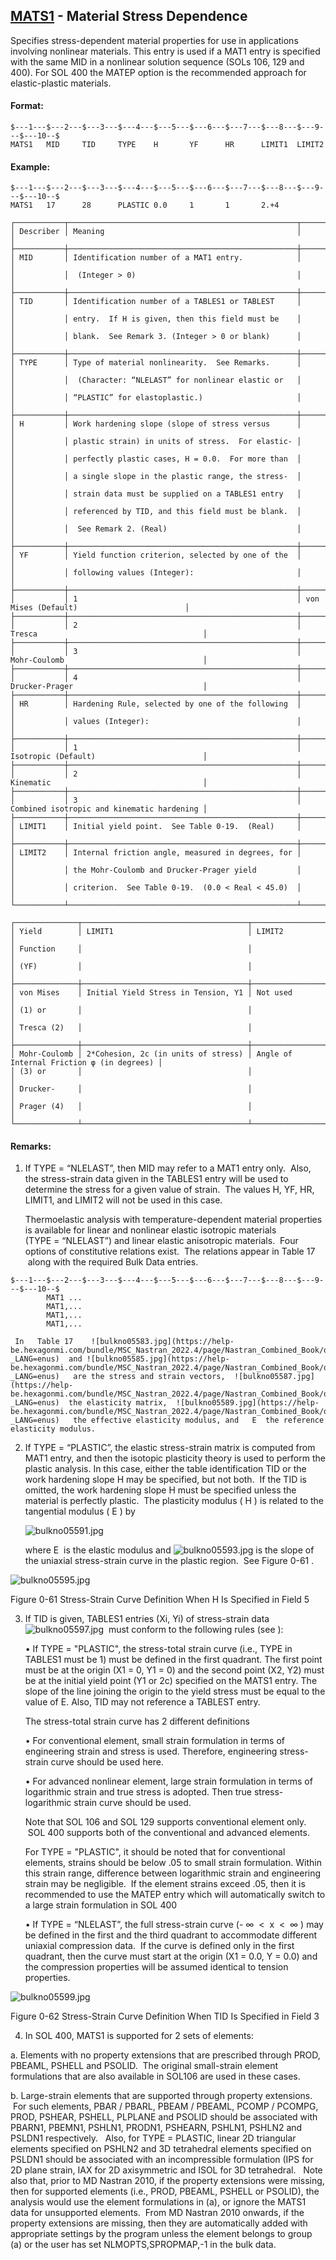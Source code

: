 ## [MATS1](https://help.hexagonmi.com/bundle/MSC_Nastran_2022.4/page/Nastran_Combined_Book/qrg/bulkno/TOC.MATS1.xhtml) - Material Stress Dependence

Specifies stress-dependent material properties for use in applications involving nonlinear materials. This entry is used if a MAT1 entry is specified with the same MID in a nonlinear solution sequence (SOLs 106, 129 and 400). For SOL 400 the MATEP option is the recommended approach for elastic-plastic materials.

#### Format:

```nastran
$---1---$---2---$---3---$---4---$---5---$---6---$---7---$---8---$---9---$---10--$
MATS1   MID     TID     TYPE    H       YF      HR      LIMIT1  LIMIT2          
```
#### Example:

```nastran
$---1---$---2---$---3---$---4---$---5---$---6---$---7---$---8---$---9---$---10--$
MATS1   17      28      PLASTIC 0.0     1       1       2.+4                    
```
```text
┌───────────┬───────────────────────────────────────────────────┬────────────────────────────────────────────┐
│ Describer │ Meaning                                           │                                            │
├───────────┼───────────────────────────────────────────────────┼────────────────────────────────────────────┤
│ MID       │ Identification number of a MAT1 entry.            │                                            │
│           │  (Integer > 0)                                    │                                            │
├───────────┼───────────────────────────────────────────────────┼────────────────────────────────────────────┤
│ TID       │ Identification number of a TABLES1 or TABLEST     │                                            │
│           │ entry.  If H is given, then this field must be    │                                            │
│           │ blank.  See Remark 3. (Integer > 0 or blank)      │                                            │
├───────────┼───────────────────────────────────────────────────┼────────────────────────────────────────────┤
│ TYPE      │ Type of material nonlinearity.  See Remarks.      │                                            │
│           │  (Character: “NLELAST” for nonlinear elastic or   │                                            │
│           │ “PLASTIC” for elastoplastic.)                     │                                            │
├───────────┼───────────────────────────────────────────────────┼────────────────────────────────────────────┤
│ H         │ Work hardening slope (slope of stress versus      │                                            │
│           │ plastic strain) in units of stress.  For elastic- │                                            │
│           │ perfectly plastic cases, H = 0.0.  For more than  │                                            │
│           │ a single slope in the plastic range, the stress-  │                                            │
│           │ strain data must be supplied on a TABLES1 entry   │                                            │
│           │ referenced by TID, and this field must be blank.  │                                            │
│           │  See Remark 2. (Real)                             │                                            │
├───────────┼───────────────────────────────────────────────────┼────────────────────────────────────────────┤
│ YF        │ Yield function criterion, selected by one of the  │                                            │
│           │ following values (Integer):                       │                                            │
├───────────┼───────────────────────────────────────────────────┼────────────────────────────────────────────┤
│           │ 1                                                 │ von Mises (Default)                        │
├───────────┼───────────────────────────────────────────────────┼────────────────────────────────────────────┤
│           │ 2                                                 │ Tresca                                     │
├───────────┼───────────────────────────────────────────────────┼────────────────────────────────────────────┤
│           │ 3                                                 │ Mohr-Coulomb                               │
├───────────┼───────────────────────────────────────────────────┼────────────────────────────────────────────┤
│           │ 4                                                 │ Drucker-Prager                             │
├───────────┼───────────────────────────────────────────────────┼────────────────────────────────────────────┤
│ HR        │ Hardening Rule, selected by one of the following  │                                            │
│           │ values (Integer):                                 │                                            │
├───────────┼───────────────────────────────────────────────────┼────────────────────────────────────────────┤
│           │ 1                                                 │ Isotropic (Default)                        │
├───────────┼───────────────────────────────────────────────────┼────────────────────────────────────────────┤
│           │ 2                                                 │ Kinematic                                  │
├───────────┼───────────────────────────────────────────────────┼────────────────────────────────────────────┤
│           │ 3                                                 │ Combined isotropic and kinematic hardening │
├───────────┼───────────────────────────────────────────────────┼────────────────────────────────────────────┤
│ LIMIT1    │ Initial yield point.  See Table 0-19.  (Real)     │                                            │
├───────────┼───────────────────────────────────────────────────┼────────────────────────────────────────────┤
│ LIMIT2    │ Internal friction angle, measured in degrees, for │                                            │
│           │ the Mohr-Coulomb and Drucker-Prager yield         │                                            │
│           │ criterion.  See Table 0-19.  (0.0 < Real < 45.0)  │                                            │
└───────────┴───────────────────────────────────────────────────┴────────────────────────────────────────────┘
```
```text
┌──────────────┬─────────────────────────────────────┬───────────────────────────────────────────┐
│ Yield        │ LIMIT1                              │ LIMIT2                                    │
│ Function     │                                     │                                           │
│ (YF)         │                                     │                                           │
├──────────────┼─────────────────────────────────────┼───────────────────────────────────────────┤
│ von Mises    │ Initial Yield Stress in Tension, Y1 │ Not used                                  │
│ (1) or       │                                     │                                           │
│ Tresca (2)   │                                     │                                           │
├──────────────┼─────────────────────────────────────┼───────────────────────────────────────────┤
│ Mohr-Coulomb │ 2*Cohesion, 2c (in units of stress) │ Angle of Internal Friction φ (in degrees) │
│ (3) or       │                                     │                                           │
│ Drucker-     │                                     │                                           │
│ Prager (4)   │                                     │                                           │
└──────────────┴─────────────────────────────────────┴───────────────────────────────────────────┘
```
#### Remarks:

1. If TYPE = “NLELAST”, then MID may refer to a MAT1 entry only.  Also, the stress-strain data given in the TABLES1 entry will be used to determine the stress for a given value of strain.  The values H, YF, HR, LIMIT1, and LIMIT2 will not be used in this case.

     Thermoelastic analysis with temperature-dependent material properties is available for linear and nonlinear elastic isotropic materials (TYPE = “NLELAST”) and linear elastic anisotropic materials.  Four options of constitutive relations exist.  The relations appear in   Table 17   along with the required Bulk Data entries.

```nastran
$---1---$---2---$---3---$---4---$---5---$---6---$---7---$---8---$---9---$---10--$
        MAT1 ...
        MAT1,...
        MAT1,...
        MAT1,...
```
     In   Table 17    ![bulkno05583.jpg](https://help-be.hexagonmi.com/bundle/MSC_Nastran_2022.4/page/Nastran_Combined_Book/qrg/bulkno/../../../assets/bulkno05583.jpg?_LANG=enus)  and ![bulkno05585.jpg](https://help-be.hexagonmi.com/bundle/MSC_Nastran_2022.4/page/Nastran_Combined_Book/qrg/bulkno/../../../assets/bulkno05585.jpg?_LANG=enus)   are the stress and strain vectors,  ![bulkno05587.jpg](https://help-be.hexagonmi.com/bundle/MSC_Nastran_2022.4/page/Nastran_Combined_Book/qrg/bulkno/../../../assets/bulkno05587.jpg?_LANG=enus)  the elasticity matrix,  ![bulkno05589.jpg](https://help-be.hexagonmi.com/bundle/MSC_Nastran_2022.4/page/Nastran_Combined_Book/qrg/bulkno/../../../assets/bulkno05589.jpg?_LANG=enus)   the effective elasticity modulus, and   E  the reference elasticity modulus.

2. If TYPE = “PLASTIC”, the elastic stress-strain matrix is computed from MAT1 entry, and then the isotopic plasticity theory is used to perform the plastic analysis. In this case, either the table identification TID or the work hardening slope H may be specified, but not both.  If the TID is omitted, the work hardening slope H must be specified unless the material is perfectly plastic.  The plasticity modulus ( H ) is related to the tangential modulus ( E ) by

     ![bulkno05591.jpg](https://help-be.hexagonmi.com/bundle/MSC_Nastran_2022.4/page/Nastran_Combined_Book/qrg/bulkno/../../../assets/bulkno05591.jpg?_LANG=enus)  

     where  E  is the elastic modulus and  ![bulkno05593.jpg](https://help-be.hexagonmi.com/bundle/MSC_Nastran_2022.4/page/Nastran_Combined_Book/qrg/bulkno/../../../assets/bulkno05593.jpg?_LANG=enus)  is the slope of the uniaxial stress-strain curve in the plastic region.  See   Figure 0-61  .

![bulkno05595.jpg](https://help-be.hexagonmi.com/bundle/MSC_Nastran_2022.4/page/Nastran_Combined_Book/qrg/bulkno/../../../assets/bulkno05595.jpg?_LANG=enus)

Figure 0-61 Stress-Strain Curve Definition When H Is Specified in Field 5

3. If TID is given, TABLES1 entries (Xi, Yi) of stress-strain data  ![bulkno05597.jpg](https://help-be.hexagonmi.com/bundle/MSC_Nastran_2022.4/page/Nastran_Combined_Book/qrg/bulkno/../../../assets/bulkno05597.jpg?_LANG=enus)  must conform to the following rules (see  ):

     • If TYPE = "PLASTIC", the stress-total strain curve (i.e., TYPE in TABLES1 must be 1) must be defined in the first quadrant. The first point must be at the origin (X1 = 0, Y1 = 0) and the second point (X2, Y2) must be at the initial yield point (Y1 or 2c) specified on the MATS1 entry. The slope of the line joining the origin to the yield stress must be equal to the value of E. Also, TID may not reference a TABLEST entry.

     The stress-total strain curve has 2 different definitions

     • For conventional element, small strain formulation in terms of engineering strain and stress is used. Therefore, engineering stress-strain curve should be used here.

     • For advanced nonlinear element, large strain formulation in terms of logarithmic strain and true stress is adopted. Then true stress-logarithmic strain curve should be used.

     Note that SOL 106 and SOL 129 supports conventional element only.  SOL 400 supports both of the conventional and advanced elements.

     For TYPE = "PLASTIC", it should be noted that for conventional elements, strains should be below .05 to small strain formulation. Within this strain range, difference between logarithmic strain and engineering strain may be negligible.  If the element strains exceed .05, then it is recommended to use the MATEP entry which will automatically switch to a large strain formulation in SOL 400

     • If TYPE = “NLELAST”, the full stress-strain curve (- ∞  <  x  <  ∞ ) may be defined in the first and the third quadrant to accommodate different uniaxial compression data.  If the curve is defined only in the first quadrant, then the curve must start at the origin (X1 = 0.0, Y = 0.0) and the compression properties will be assumed identical to tension properties.

![bulkno05599.jpg](https://help-be.hexagonmi.com/bundle/MSC_Nastran_2022.4/page/Nastran_Combined_Book/qrg/bulkno/../../../assets/bulkno05599.jpg?_LANG=enus)

Figure 0-62 Stress-Strain Curve Definition When TID Is Specified in Field 3

4. In SOL 400, MATS1 is supported for 2 sets of elements:

a. Elements with no property extensions that are prescribed through PROD, PBEAML, PSHELL and PSOLID.  The original small-strain element formulations that are also available in SOL106 are used in these cases.

b. Large-strain elements that are supported through property extensions.  For such elements, PBAR / PBARL, PBEAM / PBEAML, PCOMP / PCOMPG, PROD, PSHEAR, PSHELL, PLPLANE and PSOLID should be associated with PBARN1, PBEMN1, PSHLN1, PRODN1, PSHEARN, PSHLN1, PSHLN2 and PSLDN1 respectively.   Also, for TYPE = PLASTIC, linear 2D triangular elements specified on PSHLN2 and 3D tetrahedral elements specified on PSLDN1 should be associated with an incompressible formulation (IPS for 2D plane strain, IAX for 2D axisymmetric and ISOL for 3D tetrahedral.   Note also that, prior to MD Nastran 2010, if the property extensions were missing, then for supported elements (i.e., PROD, PBEAML, PSHELL or PSOLID), the analysis would use the element formulations in (a), or ignore the MATS1 data for unsupported elements.  From MD Nastran 2010 onwards, if the property extensions are missing, then they are automatically added with appropriate settings by the program unless the element belongs to group (a) or the user has set NLMOPTS,SPROPMAP,-1 in the bulk data.

